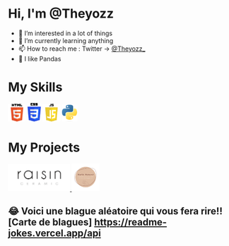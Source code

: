 <h1>Hi, I'm @Theyozz</h1>

- 👀 I’m interested in a lot of things
- 🌱 I’m currently learning anything
- 📫 How to reach me :
        Twitter -> <a href="https://twitter.com/Theyozz_">@Theyozz_</a> 
- 🐼 I like Pandas

<h1>My Skills</h1>

<div>
    <img src="./logo-html.png" alt="" width="40">
    <img src="./logo-css.png" alt="" width="30">
    <img src="./js-logo.png" alt="" width="40">
    <img src="./logo-python.png" alt="" width="35">

    
</div>

<h1>My Projects</h1>
    <div>
        <a href="https://raisinceramic.com/categorie-produit/serie-raisin-ceramic/q"> 
            <img src="./raisin_logo - signature.png" alt="" width="140"> 
        </a>
        <a href="https://maelie-richarte.fr/"> 
            <img src="./newLogo.png" alt="" width="63"> 
        </a>
    </div>
    
## 😂 Voici une blague aléatoire qui vous fera rire!![Carte de blagues] https://readme-jokes.vercel.app/api